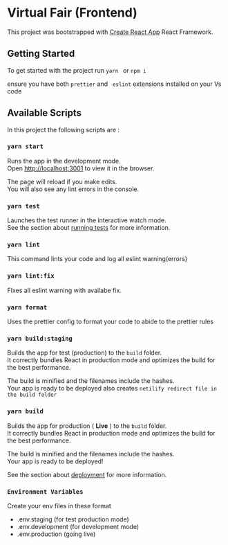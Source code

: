 # Virtual Fair (Frontend)

This project was bootstrapped with [Create React App](https://github.com/facebook/create-react-app) React Framework.

## Getting Started

To get started with the project run `yarn ` or `npm i`

ensure you have both `prettier` and ` eslint` extensions installed on your Vs code

## Available Scripts

In this project the following scripts are :

### `yarn start`

Runs the app in the development mode.<br />
Open [http://localhost:3001](http://localhost:3000) to view it in the browser.

The page will reload if you make edits.<br />
You will also see any lint errors in the console.

### `yarn test`

Launches the test runner in the interactive watch mode.<br />
See the section about [running tests](https://facebook.github.io/create-react-app/docs/running-tests) for more information.

### `yarn lint`

This command lints your code and log all eslint warning(errors)

### `yarn lint:fix`

FIxes all eslint warning with availabe fix.

### `yarn format`

Uses the prettier config to format your code to abide to the prettier rules

### `yarn build:staging`

Builds the app for test (production) to the `build` folder.<br />
It correctly bundles React in production mode and optimizes the build for the best performance.

The build is minified and the filenames include the hashes.<br />
Your app is ready to be deployed also creates `netilify redirect file in the build folder`

### `yarn build`

Builds the app for production ( **Live** ) to the `build` folder.<br />
It correctly bundles React in production mode and optimizes the build for the best performance.

The build is minified and the filenames include the hashes.<br />
Your app is ready to be deployed!

See the section about [deployment](https://facebook.github.io/create-react-app/docs/deployment) for more information.

### `Environment Variables`

Create your env files in these format

- .env.staging (for test production mode)
- .env.development (for development mode)
- .env.production (going live)
